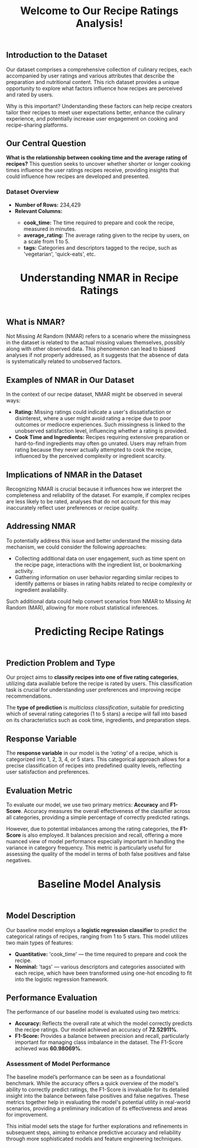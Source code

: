 <html lang="en">
<head>
    <meta charset="UTF-8">
    <meta name="viewport" content="width=device-width, initial-scale=1.0">
    <title>Recipe Ratings Analysis</title>
</head>
<body>
    <header>
        <h1>Welcome to Our Recipe Ratings Analysis!</h1>
        <div></div>
    </header>
    <section>
        <h2>Introduction to the Dataset</h2>
            <p>
                Our dataset comprises a comprehensive collection of culinary recipes, each accompanied by user ratings and various attributes that describe the preparation and nutritional content. This rich dataset provides a unique opportunity to explore what factors influence how recipes are perceived and rated by users.
            </p>
            <p>
                Why is this important? Understanding these factors can help recipe creators tailor their recipes to meet user expectations better, enhance the culinary experience, and potentially increase user engagement on cooking and recipe-sharing platforms.
            </p>
        <h2>Our Central Question</h2>
        <p>
            <strong>What is the relationship between cooking time and the average rating of recipes?</strong> This question seeks to uncover whether shorter or longer cooking times influence the user ratings recipes receive, providing insights that could influence how recipes are developed and presented.
        </p>
        <h3>Dataset Overview</h3>
        <ul>
            <li><strong>Number of Rows:</strong> 234,429</li>
            <li><strong>Relevant Columns:</strong></li>
            <ul>
                <li><strong>cook_time:</strong> The time required to prepare and cook the recipe, measured in minutes.</li>
                <li><strong>average_rating:</strong> The average rating given to the recipe by users, on a scale from 1 to 5.</li>
                <li><strong>tags:</strong> Categories and descriptors tagged to the recipe, such as 'vegetarian', 'quick-eats', etc.</li>
            </ul>
        </ul>
    </section>
</body>

<head>
    <meta charset="UTF-8">
    <meta name="viewport" content="width=device-width, initial-scale=1.0">
    <title>NMAR Analysis in Recipe Ratings</title>
</head>
<body>
    <header>
        <h1>Understanding NMAR in Recipe Ratings</h1>
    </header>
    <section>
        <h2>What is NMAR?</h2>
        <p>
            Not Missing At Random (NMAR) refers to a scenario where the missingness in the dataset is related to the actual missing values themselves, possibly along with other observed data. This phenomenon can lead to biased analyses if not properly addressed, as it suggests that the absence of data is systematically related to unobserved factors.
        </p>
        <h2>Examples of NMAR in Our Dataset</h2>
        <p>
            In the context of our recipe dataset, NMAR might be observed in several ways:
        </p>
        <ul>
            <li><strong>Rating:</strong> Missing ratings could indicate a user's dissatisfaction or disinterest, where a user might avoid rating a recipe due to poor outcomes or mediocre experiences. Such missingness is linked to the unobserved satisfaction level, influencing whether a rating is provided.</li>
            <li><strong>Cook Time and Ingredients:</strong> Recipes requiring extensive preparation or hard-to-find ingredients may often go unrated. Users may refrain from rating because they never actually attempted to cook the recipe, influenced by the perceived complexity or ingredient scarcity.</li>
        </ul>
        <h2>Implications of NMAR in the Dataset</h2>
        <p>
            Recognizing NMAR is crucial because it influences how we interpret the completeness and reliability of the dataset. For example, if complex recipes are less likely to be rated, analyses that do not account for this may inaccurately reflect user preferences or recipe quality.
        </p>
        <h2>Addressing NMAR</h2>
        <p>
            To potentially address this issue and better understand the missing data mechanism, we could consider the following approaches:
        </p>
        <ul>
            <li>Collecting additional data on user engagement, such as time spent on the recipe page, interactions with the ingredient list, or bookmarking activity.</li>
            <li>Gathering information on user behavior regarding similar recipes to identify patterns or biases in rating habits related to recipe complexity or ingredient availability.</li>
        </ul> 
        <p>
            Such additional data could help convert scenarios from NMAR to Missing At Random (MAR), allowing for more robust statistical inferences.
        </p>
    </section>
</body>

<head>
    <meta charset="UTF-8">
    <meta name="viewport" content="width=device-width, initial-scale=1.0">
    <title>Prediction Model for Recipe Ratings</title>
</head>
<body>
    <header>
        <h1>Predicting Recipe Ratings</h1>
    </header>
    <section>
        <h2>Prediction Problem and Type</h2>
        <p>
            Our project aims to <strong>classify recipes into one of five rating categories</strong>, utilizing data available before the recipe is rated by users. This classification task is crucial for understanding user preferences and improving recipe recommendations.
        </p>
        <p>
            The <strong>type of prediction</strong> is <em>multiclass classification</em>, suitable for predicting which of several rating categories (1 to 5 stars) a recipe will fall into based on its characteristics such as cook time, ingredients, and preparation steps.
        </p>
        <h2>Response Variable</h2>
        <p>
            The <strong>response variable</strong> in our model is the <em>'rating'</em> of a recipe, which is categorized into 1, 2, 3, 4, or 5 stars. This categorical approach allows for a precise classification of recipes into predefined quality levels, reflecting user satisfaction and preferences.
        </p>
        <h2>Evaluation Metric</h2>
        <p>
            To evaluate our model, we use two primary metrics: <strong>Accuracy</strong> and <strong>F1-Score</strong>. Accuracy measures the overall effectiveness of the classifier across all categories, providing a simple percentage of correctly predicted ratings.
        </p>
        <p>
            However, due to potential imbalances among the rating categories, the <strong>F1-Score</strong> is also employed. It balances precision and recall, offering a more nuanced view of model performance especially important in handling the variance in category frequency. This metric is particularly useful for assessing the quality of the model in terms of both false positives and false negatives.
        </p>
    </section>
</body>

<html lang="en">
<head>
    <meta charset="UTF-8">
    <meta name="viewport" content="width=device-width, initial-scale=1.0">
    <title>Baseline Model for Recipe Ratings</title>
</head>
<body>
    <header>
        <h1>Baseline Model Analysis</h1>
    </header>
    <section>
        <h2>Model Description</h2>
        <p>
            Our baseline model employs a <strong>logistic regression classifier</strong> to predict the categorical ratings of recipes, ranging from 1 to 5 stars. This model utilizes two main types of features: 
            <ul>
                <li><strong>Quantitative:</strong> 'cook_time' — the time required to prepare and cook the recipe.</li>
                <li><strong>Nominal:</strong> 'tags' — various descriptors and categories associated with each recipe, which have been transformed using one-hot encoding to fit into the logistic regression framework.</li>
            </ul>
        </p>
        <h2>Performance Evaluation</h2>
        <p>
            The performance of our baseline model is evaluated using two metrics:
            <ul>
                <li><strong>Accuracy:</strong> Reflects the overall rate at which the model correctly predicts the recipe ratings. Our model achieved an accuracy of <strong>72.52911%</strong>.</li>
                <li><strong>F1-Score:</strong> Provides a balance between precision and recall, particularly important for managing class imbalance in the dataset. The F1-Score achieved was <strong>60.98069%</strong>.</li>
            </ul>
        </p>   
        <h3>Assessment of Model Performance</h3>
        <p>
            The baseline model’s performance can be seen as a foundational benchmark. While the accuracy offers a quick overview of the model's ability to correctly predict ratings, the F1-Score is invaluable for its detailed insight into the balance between false positives and false negatives. These metrics together help in evaluating the model's potential utility in real-world scenarios, providing a preliminary indication of its effectiveness and areas for improvement.
        </p>
        <p>
            This initial model sets the stage for further explorations and refinements in subsequent steps, aiming to enhance predictive accuracy and reliability through more sophisticated models and feature engineering techniques.
        </p>
    </section>
</body>
</html>


